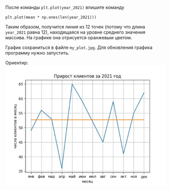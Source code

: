 После команды `plt.plot(year_2021)` впишите команду

```
plt.plot(mean * np.ones(len(year_2021)))
```

Таким образом, получится линия из 12 точек (потому что длина `year_2021` равна 12), находящаяся на уровне среднего значения массива. На графике она отрисуется оранжевым цветом. 

График сохраниться в файле `my_plot.jpg`.
Для обновления графика программу нужно запустить.




Ориентир:
![TargetDown](./pics/img_9.jpg)